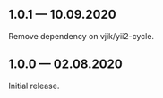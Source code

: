 ## 1.0.1 — 10.09.2020

Remove dependency on vjik/yii2-cycle.

## 1.0.0 — 02.08.2020

Initial release.
